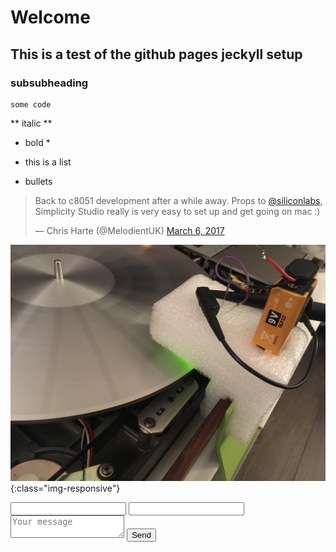 # Welcome

## This is a test of the github pages jeckyll setup

### subsubheading

```
some code
```

** italic **

* bold *


* this is a list
* bullets

<blockquote class="twitter-tweet" data-lang="en"><p lang="en" dir="ltr">Back to c8051 development after a while away. Props to <a href="https://twitter.com/siliconlabs?ref_src=twsrc%5Etfw">@siliconlabs</a>, Simplicity Studio really is very easy to set up and get going on mac :)</p>&mdash; Chris Harte (@MelodientUK) <a href="https://twitter.com/MelodientUK/status/838715871400984576?ref_src=twsrc%5Etfw">March 6, 2017</a></blockquote>
<script async src="https://platform.twitter.com/widgets.js" charset="utf-8"></script>



![test image](/images/platter_sensor.jpeg){:class="img-responsive"}






<form action="https://formspree.io/chris+formspree@melodient.com"
      method="POST">
    <input type="text" name="name">
    <input type="email" name="_replyto">
    <textarea name="message" placeholder="Your message"></textarea>
    <input type="hidden" name="_next" value="index.html" />
    <input type="submit" value="Send">
</form> 
